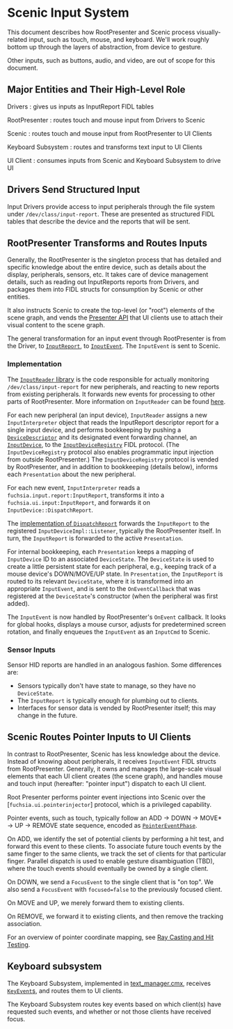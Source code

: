 # Scenic Input System

This document describes how RootPresenter and Scenic process visually-related
input, such as touch, mouse, and keyboard. We'll work roughly bottom up through
the layers of abstraction, from device to gesture.

Other inputs, such as buttons, audio, and video, are out of scope for this
document.

## Major Entities and Their High-Level Role

Drivers
: gives us inputs as InputReport FIDL tables

RootPresenter
: routes touch and mouse input from Drivers to Scenic

Scenic
: routes touch and mouse input from RootPresenter to UI Clients

Keyboard Subsystem
: routes and transforms text input to UI Clients

UI Client
: consumes inputs from Scenic and Keyboard Subsystem to drive UI

## Drivers Send Structured Input

Input Drivers provide access to input peripherals through the file system under
`/dev/class/input-report`. These are presented as structured FIDL tables that
describe the device and the reports that will be sent.

## RootPresenter Transforms and Routes Inputs

Generally, the RootPresenter is the singleton process that has detailed and
specific knowledge about the entire device, such as details about the display,
peripherals, sensors, etc. It takes care of device management details, such as
reading out InputReports reports from Drivers, and packages them into FIDL structs for
consumption by Scenic or other entities.

It also instructs Scenic to create the top-level (or "root") elements of the
scene graph, and vends the
[Presenter API](/sdk/fidl/fuchsia.ui.policy/presenter.fidl)
that UI clients use to attach their visual content to the scene graph.

The general transformation for an input event through RootPresenter is from the
Driver, to
[`InputReport`](/sdk/fidl/fuchsia.ui.input/input_reports.fidl),
to
[`InputEvent`](/sdk/fidl/fuchsia.ui.input/input_events.fidl).
The `InputEvent` is sent to Scenic.

### Implementation

The
[`InputReader` library](/src/ui/lib/input_report_reader/)
is the code responsible for actually monitoring `/dev/class/input-report` for new
peripherals, and reacting to new reports from existing peripherals. It forwards
new events for processing to other parts of RootPresenter.
More information on `InputReader` can be found
[here](/src/ui/lib/input_report_reader/README.md).

For each new peripheral (an input device), `InputReader` assigns a new
`InputInterpreter` object that reads the InputReport descriptor report for a single
input device, and performs bookkeeping by pushing a
[`DeviceDescriptor`](/sdk/fidl/fuchsia.ui.input/input_reports.fidl)
and its designated event forwarding channel, an
[`InputDevice`](/sdk/fidl/fuchsia.ui.input/input_device_registry.fidl#17),
to the
[`InputDeviceRegistry`](/sdk/fidl/fuchsia.ui.input/input_device_registry.fidl#12)
FIDL protocol. (The `InputDeviceRegistry` protocol also enables programmatic
input injection from outside RootPresenter.) The `InputDeviceRegistry` protocol
is vended by RootPresenter, and in addition to bookkeeping (details below),
informs each `Presentation` about the new peripheral.

For each new event, `InputInterpreter` reads a `fuchsia.input.report:InputReport`,
transforms it into a `fuchsia.ui.input:InputReport`, and forwards it on
`InputDevice::DispatchReport`.

The
[implementation of `DispatchReport`](/src/lib/ui/input/input_device_impl.h)
forwards the `InputReport` to the registered `InputDeviceImpl::Listener`,
typically the RootPresenter itself. In turn, the `InputReport` is forwarded to
the active `Presentation`.

For internal bookkeeping, each `Presentation` keeps a mapping of `InputDevice`
ID to an associated `DeviceState`. The `DeviceState` is used to create a little
persistent state for each peripheral, e.g., keeping track of a mouse device's
DOWN/MOVE/UP state. In `Presentation`, the `InputReport` is routed to its
relevant `DeviceState`, where it is transformed into an appropriate
`InputEvent`, and is sent to the `OnEventCallback` that was registered at the
`DeviceState`'s constructor (when the peripheral was first added).

The `InputEvent` is now handled by RootPresenter's `OnEvent` callback. It looks
for global hooks, displays a mouse cursor, adjusts for predetermined screen
rotation, and finally enqueues the `InputEvent` as an `InputCmd` to Scenic.

### Sensor Inputs

Sensor HID reports are handled in an analogous fashion. Some differences are:

*   Sensors typically don't have state to manage, so they have no `DeviceState`.
*   The `InputReport` is typically enough for plumbing out to clients.
*   Interfaces for sensor data is vended by RootPresenter itself; this may
    change in the future.

## Scenic Routes Pointer Inputs to UI Clients

In contrast to RootPresenter, Scenic has less knowledge about the device.
Instead of knowing about peripherals, it receives `InputEvent` FIDL structs from
RootPresenter. Generally, it owns and manages the large-scale visual elements
that each UI client creates (the scene graph), and handles mouse and touch input
(hereafter: "pointer input") dispatch to each UI client.

Root Presenter performs pointer event injections into Scenic over the
[`fuchsia.ui.pointerinjector`] protocol, which is a privileged capability.

Pointer events, such as touch, typically follow an ADD &rarr; DOWN &rarr; MOVE\*
&rarr; UP &rarr; REMOVE state sequence, encoded as
[`PointerEventPhase`](/sdk/fidl/fuchsia.ui.input/input_events.fidl).

On ADD, we identify the set of potential clients by performing a hit test, and
forward this event to these clients. To associate future touch events by the
same finger to the same clients, we track the set of clients for that particular
finger. Parallel dispatch is used to enable gesture disambiguation (TBD), where
the touch events should eventually be owned by a single client.

On DOWN, we send a `FocusEvent` to the single client that is "on top". We also
send a `FocusEvent` with `focused=false` to the previously focused client.

On MOVE and UP, we merely forward them to existing clients.

On REMOVE, we forward it to existing clients, and then remove the tracking
association.

For an overview of pointer coordinate mapping, see [Ray Casting and Hit Testing](view_bounds.md#ray-casting-and-hit-testing).

## Keyboard subsystem

The Keyboard Subsystem, implemented in [text_manager.cmx](/src/ui/bin/text/src/main.rs), receives [`KeyEvent`s](/sdk/fidl/fuchsia.ui.input3/events.fidl), and routes them to UI clients.

The Keyboard Subsystem routes key events based on which client(s) have requested
such events, and whether or not those clients have received focus.